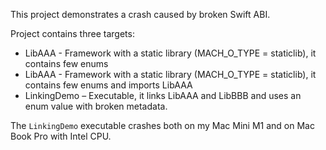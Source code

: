 This project demonstrates a crash caused by broken Swift ABI.

Project contains three targets:

- LibAAA - Framework with a static library (MACH_O_TYPE = staticlib), it contains few enums
- LibAAA - Framework with a static library (MACH_O_TYPE = staticlib), it contains few enums and imports LibAAA
- LinkingDemo – Executable, it links LibAAA and LibBBB and uses an enum value with broken metadata.

The `LinkingDemo` executable crashes both on my Mac Mini M1 and on Mac Book Pro with Intel CPU.